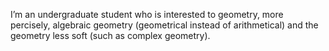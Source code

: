 I’m an undergraduate student who is interested to geometry, more percisely, algebraic geometry (geometrical instead of arithmetical) and the geometry less soft (such as complex geometry).
